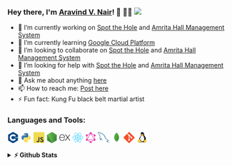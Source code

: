 ### Hey there, I'm [Aravind V. Nair](https://AravindVNair99.github.io)! 👋 👨‍💻 ![](https://komarev.com/ghpvc/?username=AravindVNair99&label=Views)

- 🔭 I’m currently working on [Spot the Hole](https://github.com/AravindVNair99/Spot-the-Hole) and [Amrita Hall Management System](https://github.com/AravindVNair99/Hall-Management-System)
- 🌱 I’m currently learning [Google Cloud Platform](https://cloud.google.com)
- 👯 I’m looking to collaborate on [Spot the Hole](https://github.com/AravindVNair99/Spot-the-Hole) and [Amrita Hall Management System](https://github.com/AravindVNair99/Hall-Management-System)
- 🤔 I’m looking for help with [Spot the Hole](https://github.com/AravindVNair99/Spot-the-Hole) and [Amrita Hall Management System](https://github.com/AravindVNair99/Hall-Management-System)
- 💬 Ask me about anything [here](https://github.com/AravindVNair99/AravindVNair99/issues)
- 📫 How to reach me: [Post here](https://github.com/AravindVNair99/AravindVNair99/issues)
- ⚡ Fun fact: Kung Fu black belt martial artist

### Languages and Tools:

<code><img height="25" src="https://raw.githubusercontent.com/devicons/devicon/master/icons/cplusplus/cplusplus-plain.svg" alt="C++"></code>
<code><img height="25" src="https://raw.githubusercontent.com/devicons/devicon/master/icons/python/python-original.svg" alt="Python"></code>
<code><img height="25" src="https://raw.githubusercontent.com/devicons/devicon/master/icons/javascript/javascript-original.svg" alt="JavaScript"></code>
<code><img height="25" src="https://raw.githubusercontent.com/devicons/devicon/master/icons/nodejs/nodejs-original.svg" alt="Node.js"></code>
<code><img height="25" src="https://raw.githubusercontent.com/devicons/devicon/master/icons/express/express-original.svg" alt="Express.js"></code>
<code><img height="25" src="https://raw.githubusercontent.com/devicons/devicon/master/icons/react/react-original.svg" alt="React"></code>
<code><img height="25" src="https://raw.githubusercontent.com/github/explore/80688e429a7d4ef2fca1e82350fe8e3517d3494d/topics/graphql/graphql.png" alt="GraphQL"></code>
<code><img height="25" src="https://raw.githubusercontent.com/devicons/devicon/master/icons/mysql/mysql-original.svg" alt="MySQL"></code>
<code><img height="25" src="https://raw.githubusercontent.com/devicons/devicon/master/icons/mongodb/mongodb-original.svg" alt="MongoDB"></code>
<code><img height="25" src="https://raw.githubusercontent.com/devicons/devicon/master/icons/git/git-original.svg" alt="Git"></code>
<code><img height="25" src="https://raw.githubusercontent.com/devicons/devicon/master/icons/linux/linux-original.svg" alt="Linux"></code>

<details>	
  <summary><b>⚡ Github Stats</b></summary>
<img height="180em" src="https://github-readme-stats.vercel.app/api?username=AravindVNair99&show_icons=true&include_all_commits=true&count_private=true&hide_border=true" />

<!--START_SECTION:waka-->
![Lines of code](https://img.shields.io/badge/From%20Hello%20World%20I%27ve%20Written-614439%20lines%20of%20code-blue)

**🐱 My Github Data** 

> 🏆 262 Contributions in the Year 2021
 > 
> 📦 619.8 kB Used in Github's Storage 
 > 
> 💼 Opted to Hire
 > 
> 📜 59 Public Repositories 
 > 
> 🔑 4 Private Repositories  
 > 
**I'm an Early 🐤** 

```text
🌞 Morning    178 commits    ██░░░░░░░░░░░░░░░░░░░░░░░   10.43% 
🌆 Daytime    741 commits    ██████████░░░░░░░░░░░░░░░   43.43% 
🌃 Evening    563 commits    ████████░░░░░░░░░░░░░░░░░   33.0% 
🌙 Night      224 commits    ███░░░░░░░░░░░░░░░░░░░░░░   13.13%

```
📅 **I'm Most Productive on Saturday** 

```text
Monday       180 commits    ██░░░░░░░░░░░░░░░░░░░░░░░   10.55% 
Tuesday      252 commits    ███░░░░░░░░░░░░░░░░░░░░░░   14.77% 
Wednesday    132 commits    ██░░░░░░░░░░░░░░░░░░░░░░░   7.74% 
Thursday     303 commits    ████░░░░░░░░░░░░░░░░░░░░░   17.76% 
Friday       181 commits    ██░░░░░░░░░░░░░░░░░░░░░░░   10.61% 
Saturday     385 commits    █████░░░░░░░░░░░░░░░░░░░░   22.57% 
Sunday       273 commits    ████░░░░░░░░░░░░░░░░░░░░░   16.0%

```


📊 **This Week I Spent My Time On** 

```text
💬 Programming Languages: 
Other                    22 hrs 51 mins      ███████████████░░░░░░░░░░   61.97% 
JavaScript               6 hrs 26 mins       ████░░░░░░░░░░░░░░░░░░░░░   17.45% 
JSON                     2 hrs 48 mins       ██░░░░░░░░░░░░░░░░░░░░░░░   7.6% 
EJS                      1 hr 46 mins        █░░░░░░░░░░░░░░░░░░░░░░░░   4.81% 
YAML                     1 hr 11 mins        ░░░░░░░░░░░░░░░░░░░░░░░░░   3.23%

🔥 Editors: 
Unknown Editor           21 hrs 14 mins      ██████████████░░░░░░░░░░░   57.62% 
VS Code                  14 hrs 5 mins       █████████░░░░░░░░░░░░░░░░   38.21% 
Bash                     1 hr 32 mins        █░░░░░░░░░░░░░░░░░░░░░░░░   4.17%

```

**I Mostly Code in HTML** 

```text
HTML                     27 repos            ███████████░░░░░░░░░░░░░░   46.55% 
JavaScript               9 repos             ████░░░░░░░░░░░░░░░░░░░░░   15.52% 
Python                   6 repos             ██░░░░░░░░░░░░░░░░░░░░░░░   10.34% 
Java                     5 repos             ██░░░░░░░░░░░░░░░░░░░░░░░   8.62% 
C                        4 repos             █░░░░░░░░░░░░░░░░░░░░░░░░   6.9%

```


**Timeline**

![Chart not found](https://raw.githubusercontent.com/aravindvnair99/aravindvnair99/master/charts/bar_graph.png) 


<!--END_SECTION:waka-->

*NOTE: Top languages does not indicate my skill level or anything like that. It is just a metric of which languages have been hosted by me on GitHub based on the usage across repositories. There are others which I haven't put up on GitHub.*

</details>

<!--
<p align="center">
<a href="https://buymeacoffee.com/AravindVNair99" target="_blank"><img src="https://cdn.buymeacoffee.com/buttons/arial-blue.png" alt="Buy Aravind A Coffee" height="40" width="170" ></a>
</p>
-->
